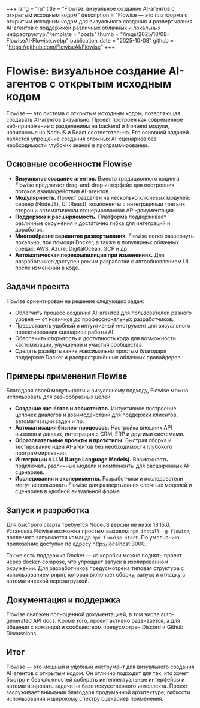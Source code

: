 +++
lang = "ru"
title = "Flowise: визуальное создание AI-агентов с открытым исходным кодом"
description = "Flowise — это платформа с открытым исходным кодом для визуального создания и развертывания AI-агентов с поддержкой различных облачных и локальных инфраструктур."
template = "posts"
thumb = "/imgs/2025/10/08-FlowiseAI-Flowise.webp"
publication_date = "2025-10-08"
github = "https://github.com/FlowiseAI/Flowise"
+++

# Flowise: визуальное создание AI-агентов с открытым исходным кодом

Flowise — это система с открытым исходным кодом, позволяющая создавать AI-агентов визуально. Проект построен как современное веб-приложение с разделением на backend и frontend модули, написанные на NodeJS и React соответственно. Его основной задачей является упрощение создания сложных AI-сценариев без необходимости глубоких знаний в программировании.

## Основные особенности Flowise

- **Визуальное создание агентов.** Вместо традиционного кодинга Flowise предлагает drag-and-drop интерфейс для построения потоков взаимодействия AI-агентов.
- **Модулярность.** Проект разделён на несколько ключевых модулей: сервер (NodeJS), UI (React), компоненты с интеграциями третьих сторон и автоматически сгенерированная API-документация.
- **Поддержка и расширяемость.** Платформа поддерживает различные окружения и достаточно гибка для интеграций и доработок.
- **Многообразие вариантов развертывания.** Flowise легко развернуть локально, при помощи Docker, а также в популярных облачных средах: AWS, Azure, DigitalOcean, GCP и др.
- **Автоматическая перекомпиляция при изменениях.** Для разработчиков доступен режим разработки с автообновлением UI после изменений в коде.

## Задачи проекта

Flowise ориентирован на решение следующих задач:

- Облегчить процесс создания AI-агентов для пользователей разного уровня — от новичков до профессиональных разработчиков.
- Предоставить удобный и интуитивный инструмент для визуального проектирования сценариев работы AI.
- Обеспечить открытость и доступность кода для возможности кастомизации, улучшений и участия сообщества.
- Сделать развёртывание максимально простым благодаря поддержке Docker и распространённых облачных провайдеров.

## Примеры применения Flowise

Благодаря своей модульности и визуальному подходу, Flowise можно использовать для разнообразных целей:

- **Создание чат-ботов и ассистентов.** Интуитивное построение цепочек диалогов и взаимодействий для поддержки клиентов, автоматизации задач и пр.
- **Автоматизация бизнес-процессов.** Настройка внешних API вызовов и данных, интеграция с CRM, ERP и другими системами.
- **Образовательные проекты и прототипы.** Быстрая сборка и тестирование идей AI-агентов без необходимости глубокого программирования.
- **Интеграции с LLM (Large Language Models).** Возможность подключать различные модели и компоненты для расширенных AI-сценариев.
- **Исследования и эксперименты.** Разработчики и исследователи могут использовать Flowise для развертывания сложных моделей и сценариев в удобной визуальной форме.

## Запуск и разработка

Для быстрого старта требуется NodeJS версии не ниже 18.15.0. Установка Flowise возможна простым вызовом `npm install -g flowise`, после чего запускается команда `npx flowise start`. По умолчанию приложение доступно по адресу http://localhost:3000.

Также есть поддержка Docker — из коробки можно поднять проект через docker-compose, что упрощает запуск в изолированном окружении. Для разработчиков предусмотрена типовая структура с использованием pnpm, которая включает сборку, запуск и отладку с автоматической перезагрузкой.

## Документация и поддержка

Flowise снабжен полноценной документацией, в том числе auto-generated API docs. Кроме того, проект активно развивается, а для общения с командой и сообществом предусмотрен Discord и Github Discussions.

## Итог

Flowise — это мощный и удобный инструмент для визуального создания AI-агентов с открытым кодом. Он отлично подходит для тех, кто хочет быстро и без сложностей собирать интеллектуальные интерфейсы и автоматизировать задачи на базе искусственного интеллекта. Проект заслуживает внимания благодаря продуманной архитектуре, гибкости использования и широкому спектру сценариев применения.